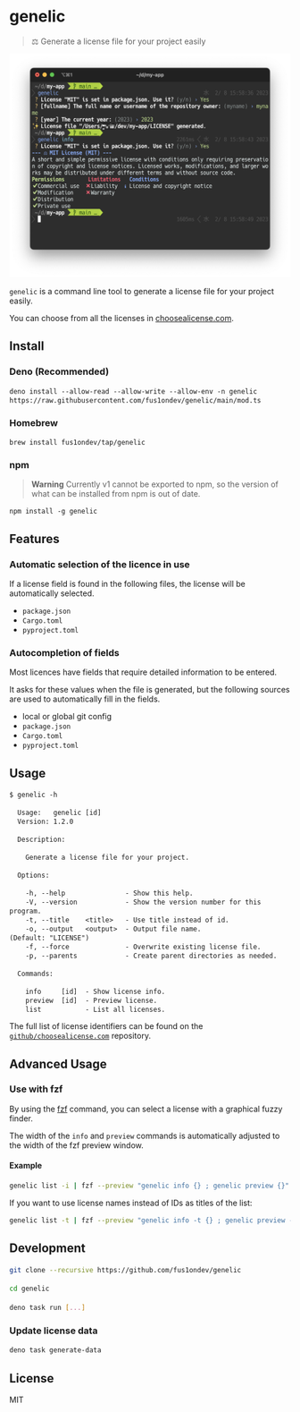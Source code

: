 # genelic 

> ⚖️ Generate a license file for your project easily

![](./assets/screenshot.png)

`genelic` is a command line tool to generate a license file for your project easily.

You can choose from all the licenses in [choosealicense.com](https://choosealicense.com/appendix/).

## Install

### Deno (Recommended)

```shell
deno install --allow-read --allow-write --allow-env -n genelic https://raw.githubusercontent.com/fus1ondev/genelic/main/mod.ts
```

### Homebrew

```shell
brew install fus1ondev/tap/genelic
```

### npm

> **Warning**
> Currently v1 cannot be exported to npm, so the version of what can be installed from npm is out of date.

```shell
npm install -g genelic
```

## Features

### Automatic selection of the licence in use

If a license field is found in the following files, the license will be automatically selected.

- `package.json`
- `Cargo.toml`
- `pyproject.toml`

### Autocompletion of fields

Most licences have fields that require detailed information to be entered.

It asks for these values when the file is generated, but the following sources are used to automatically fill in the fields.

- local or global git config
- `package.json`
- `Cargo.toml`
- `pyproject.toml`

## Usage

```shell
$ genelic -h

  Usage:   genelic [id]
  Version: 1.2.0

  Description:

    Generate a license file for your project.

  Options:

    -h, --help               - Show this help.
    -V, --version            - Show the version number for this program.
    -t, --title    <title>   - Use title instead of id.
    -o, --output   <output>  - Output file name.                          (Default: "LICENSE")
    -f, --force              - Overwrite existing license file.
    -p, --parents            - Create parent directories as needed.

  Commands:

    info     [id]  - Show license info.
    preview  [id]  - Preview license.
    list           - List all licenses.
```

The full list of license identifiers can be found on the [`github/choosealicense.com`](https://github.com/github/choosealicense.com/tree/gh-pages/_licenses) repository.

## Advanced Usage

### Use with fzf

By using the [fzf](https://github.com/junegunn/fzf) command, you can select a license with a graphical fuzzy finder.

The width of the `info` and `preview` commands is automatically adjusted to the width of the fzf preview window.

#### Example

```sh
genelic list -i | fzf --preview "genelic info {} ; genelic preview {}" --bind "enter:become(genelic {})"
```

If you want to use license names instead of IDs as titles of the list:

```sh
genelic list -t | fzf --preview "genelic info -t {} ; genelic preview -t {}" --bind "enter:become(genelic -t {})"
```

## Development

```sh
git clone --recursive https://github.com/fus1ondev/genelic

cd genelic

deno task run [...]
```

### Update license data

```sh
deno task generate-data
```

## License

MIT